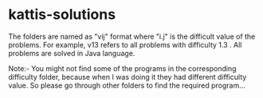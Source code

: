 # kattis-solutions
The folders are named as "vij" format where "i.j" is the difficult value of the problems. For example, v13 refers to all problems with
difficulty 1.3 .
All problems are solved in Java language.


Note:- You might not find some of the programs in the corresponding difficulty folder, because when I was doing it they had different difficulty value. So please go through other folders to find the required program...
